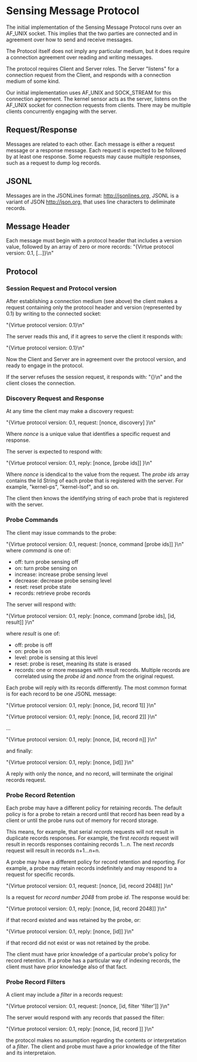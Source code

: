 # Sensing Message Protocol

The initial implementation of the Sensing Message Protocol runs over an AF_UNIX socket. This implies that the two parties are connected and in agreement over how to send and receive messages.

The Protocol itself does not imply any particular medium, but it does require a connection agreement over reading and writing messages.

The protocol requires Client and Server roles. The Server "listens" for a connection request from the Client, and responds with a connection medium of some kind.

Our initial implementation uses AF_UNIX and SOCK_STREAM for this connection agreement. The kernel sensor acts as the server, listens on the AF_UNIX socket for connection requests from clients. There may be multiple clients concurrently engaging with the server.


## Request/Response

Messages are related to each other. Each message is either a request message or a response message. Each request is expected to be followed by at least one response. Some requests may cause multiple responses, such as a request to dump log records.

## JSONL
Messages are in the JSONLines format: http://jsonlines.org, JSONL is a variant of JSON http://json.org, that uses line characters to deliminate records.

## Message Header
Each message must begin with a protocol header that includes a version value, followed by an array of zero or more records:
"{Virtue protocol version: 0.1, [...]}\n"

## Protocol

### Session Request and Protocol version
After establishing a connection medium (see above) the client makes a request containing only the protocol header and version (represented by 0.1) by writing to the connected socket:

"{Virtue protocol version: 0.1}\n"

The server reads this and, if it agrees to serve the client it responds with:

"{Virtue protocol version: 0.1}\n"

Now the Client and Server are in agreement over the protocol version, and ready to engage in the protocol.

If the server refuses the session request, it responds with:
"{}\n" and the client closes the connection.

### Discovery Request and Response
At any time the client may make a discovery request:

"{Virtue protocol version: 0.1, request: [nonce, discovery] }\n"

Where _nonce_ is a unique value that identifies a specific request and response.

The server is expected to respond with:

"{Virtue protocol version: 0.1, reply: [nonce, [probe ids]] }\n"

Where _nonce_ is idendical to the value from the request. The _probe ids_ array contains the Id String of each probe that is registered with the server. For example, "kernel-ps", "kernel-lsof", and so on.

The client then knows the identifying string of each probe that is registered with the server.

### Probe Commands
The client may issue commands to the probe:

"{Virtue protocol version: 0.1, request: [nonce, command [probe ids]] }\n"
where _command_ is one of:

* off: turn probe sensing off
* on: turn probe sensing on
* increase: increase probe sensing level
* decrease: decrease probe sensing level
* reset: reset probe state
* records: retrieve probe records


The server will respond with:

"{Virtue protocol version: 0.1, reply: [nonce, command [probe ids], [id, result]] }\n"

where _result_ is one of:

* off: probe is off
* on: probe is on
* level: probe is sensing at this level
* reset: probe is reset, meaning its state is erased
* records: one or more messages with result records. Multiple records are correlated using the _probe id_ and _nonce_ from the original request.

Each probe will reply with its records differently. The most common format is for each record to be one JSONL message:

"{Virtue protocol version: 0.1, reply: [nonce, [id, record 1]] }\n"

"{Virtue protocol version: 0.1, reply: [nonce, [id, record 2]] }\n"

...

"{Virtue protocol version: 0.1, reply: [nonce, [id, record n]] }\n"

and finally:

"{Virtue protocol version: 0.1, reply: [nonce, [id]] }\n"

A reply with only the nonce, and no record, will terminate the original records request.


### Probe Record Retention

Each probe may have a different policy for retaining records. The default policy is for a probe to retain a record until that record has been read by a client or until the probe runs out of memory for record storage.

This means, for example, that serial _records_ requests will not result in duplicate records responses. For example, the first _records_ request will result in records responses containing records 1...n. The next _records_ request will result in records n+1...n+n.

A probe may have a different policy for record retention and reporting. For example, a probe may retain records indefinitely and may respond to a request for specific records.

"{Virtue protocol version: 0.1, request: [nonce, [id, record 2048]] }\n"

Is a request for _record number 2048_ from probe _id_. The response would be:

"{Virtue protocol version: 0.1, reply: [nonce, [id, record 2048]] }\n"

if that record existed and was retained by the probe, or:

"{Virtue protocol version: 0.1, reply: [nonce, [id]] }\n"

if that record did not exist or was not retained by the probe.

The client must have prior knowledge of a particular probe's policy for record retention. If a probe has a particular way of indexing records, the client must have prior knowledge also of that fact.

### Probe Record Filters

A client may include a _filter_ in a records request:

"{Virtue protocol version: 0.1, request: [nonce, [id, filter 'filter']] }\n"

The server would respond with any records that passed the filter:

"{Virtue protocol version: 0.1, reply: [nonce, [id, record ]] }\n"

the protocol makes no assumption regarding the contents or interpretation of a _filter_. The client and probe must have a prior knowledge of the filter and its interpretaion.
